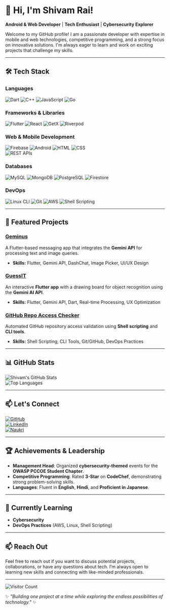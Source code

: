 # 👋 Hi, I'm Shivam Rai!  
**Android & Web Developer** | **Tech Enthusiast** | **Cybersecurity Explorer**

Welcome to my GitHub profile! I am a passionate developer with expertise in mobile and web technologies, competitive programming, and a strong focus on innovative solutions. I'm always eager to learn and work on exciting projects that challenge my skills.

---

## 🛠️ Tech Stack  

### **Languages**  
![Dart](https://img.shields.io/badge/Dart-0175C2) ![C++](https://img.shields.io/badge/C%2B%2B-blue) ![JavaScript](https://img.shields.io/badge/JavaScript-F7DF1E) ![Go](https://img.shields.io/badge/Go-00ADD8)

### **Frameworks & Libraries**  
![Flutter](https://img.shields.io/badge/Flutter-blue) ![React](https://img.shields.io/badge/React-61DAFB) ![GetX](https://img.shields.io/badge/GetX-000000) ![Riverpod](https://img.shields.io/badge/Riverpod-1D4ED8)

### **Web & Mobile Development**  
![Firebase](https://img.shields.io/badge/Firebase-FFCA28) ![Android](https://img.shields.io/badge/Android-3DDC84) ![HTML](https://img.shields.io/badge/HTML-E34F26) ![CSS](https://img.shields.io/badge/CSS-1572B6)  
![REST APIs](https://img.shields.io/badge/REST%20APIs-02569B)

### **Databases**  
![MySQL](https://img.shields.io/badge/MySQL-4479A1) ![MongoDB](https://img.shields.io/badge/MongoDB-47A248) ![PostgreSQL](https://img.shields.io/badge/PostgreSQL-336791) ![Firestore](https://img.shields.io/badge/Firestore-FFCA28)

### **DevOps**  
![Linux CLI](https://img.shields.io/badge/Linux-008000) ![Git](https://img.shields.io/badge/Git-F05032) ![AWS](https://img.shields.io/badge/AWS-FF9900) ![Shell Scripting](https://img.shields.io/badge/Shell%20Scripting-000000)

---

## 🚀 Featured Projects  

### **[Geminus](https://github.com/Nyxoy77/Geminus)**  
A Flutter-based messaging app that integrates the **Gemini API** for processing text and image queries.  
- **Skills:** Flutter, Gemini API, DashChat, Image Picker, UI/UX Design

### **[GuessIT](https://github.com/Nyxoy77/GuessIT)**  
An interactive **Flutter app** with a drawing board for object recognition using the **Gemini AI API**.  
- **Skills:** Flutter, Gemini API, Dart, Real-time Processing, UX Optimization

### **[GitHub Repo Access Checker](https://github.com/Nyxoy77/GitHub-Repo-Access-Checker)**  
Automated GitHub repository access validation using **Shell scripting** and **CLI tools**.  
- **Skills:** Shell Scripting, CLI Tools, Git/GitHub, DevOps Practices

---

## 📊 GitHub Stats  

![Shivam's GitHub Stats](https://github-readme-stats.vercel.app/api?username=Nyxoy77&show_icons=true&theme=radical)  
![Top Languages](https://github-readme-stats.vercel.app/api/top-langs/?username=Nyxoy77&layout=compact&theme=radical)

---

## 📫 Let's Connect  

[![GitHub](https://img.shields.io/badge/GitHub-171515?style=for-the-badge&logo=github)](https://github.com/Nyxoy77)  
[![LinkedIn](https://img.shields.io/badge/LinkedIn-0A66C2?style=for-the-badge&logo=linkedin)](https://www.linkedin.com/in/shivam-rai-b74819259/)  
[![Naukri](https://img.shields.io/badge/Naukri-00A859?style=for-the-badge&logo=naukri)](https://www.naukri.com/mnjuser/profile)

---

## 🏆 Achievements & Leadership  

- **Management Head**: Organized **cybersecurity-themed** events for the **OWASP PCCOE Student Chapter**.
- **Competitive Programming**: Rated **3-Star** on **CodeChef**, demonstrating strong problem-solving skills.
- **Languages**: Fluent in **English**, **Hindi**, and **Proficient in Japanese**.

---

## 🌱 Currently Learning  

- **Cybersecurity**  
- **DevOps Practices** (AWS, Linux, Shell Scripting)

---

## 📫 Reach Out  

Feel free to reach out if you want to discuss potential projects, collaborations, or have any questions about tech. I’m always open to learning new skills and connecting with like-minded professionals.

---

![Visitor Count](https://komarev.com/ghpvc/?username=Nyxoy77&color=brightgreen)  

✨ *"Building one project at a time while exploring the endless possibilities of technology."* ✨
